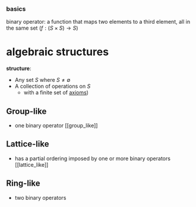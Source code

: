 ### basics
binary operator: a function that maps two elements to a third element, all in the same set ($f:(S\times S)\rightarrow S$)

# algebraic structures
**structure**: 
- Any set $S$ where $S\neq \emptyset$
- A collection of operations on $S$
	- with a finite set of [axioms](https://webhome.phy.duke.edu/~rgb/Philosophy/axioms/axioms/node27.html))

## Group-like
- one binary operator
[[group_like]]
## Lattice-like
- has a partial ordering imposed by one or more binary operators
[[lattice_like]]
## Ring-like
- two binary operators


